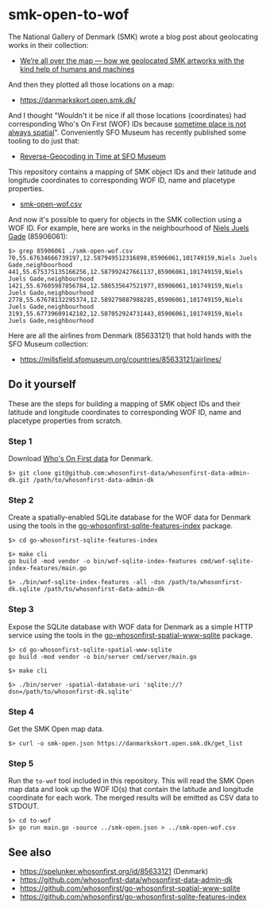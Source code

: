 # smk-open-to-wof

The National Gallery of Denmark (SMK) wrote a blog post about geolocating works in their collection:

* [We’re all over the map — how we geolocated SMK artworks with the kind help of humans and machines](https://medium.com/smk-open/were-all-over-the-map-how-we-geolocated-smk-artworks-with-the-kind-help-of-humans-and-machines-91f652295563)

And then they plotted all those locations on a map:

* https://danmarkskort.open.smk.dk/

And I thought "Wouldn't it be nice if all those locations (coordinates) had corresponding Who's On First (WOF) IDs because [sometime place is not always spatial](https://whosonfirst.org/what)". Conveniently SFO Museum has recently published some tooling to do just that:

* [Reverse-Geocoding in Time at SFO Museum](https://millsfield.sfomuseum.org/blog/2021/03/26/spatial/)

This repository contains a mapping of SMK object IDs and their latitude and longitude coordinates to corresponding WOF ID, name and placetype properties.

* [smk-open-wof.csv](smk-open-wof.csv)

And now it's possible to query for objects in the SMK collection using a WOF ID. For example, here are works in the neighbourhood of [Niels Juels Gade](https://spelunker.whosonfirst.org/id/85906061) (85906061):

```
$> grep 85906061 ./smk-open-wof.csv 
70,55.67634666739197,12.587949512316898,85906061,101749159,Niels Juels Gade,neighbourhood
441,55.675375135166256,12.587992427661137,85906061,101749159,Niels Juels Gade,neighbourhood
1421,55.67605987856784,12.586535647521977,85906061,101749159,Niels Juels Gade,neighbourhood
2778,55.67678132295374,12.589279887988285,85906061,101749159,Niels Juels Gade,neighbourhood
3193,55.67739609142182,12.587052924731443,85906061,101749159,Niels Juels Gade,neighbourhood
```

Here are all the airlines from Denmark (85633121) that hold hands with the SFO Museum collection:

* https://millsfield.sfomuseum.org/countries/85633121/airlines/

## Do it yourself

These are the steps for building a mapping of SMK object IDs and their latitude and longitude coordinates to corresponding WOF ID, name and placetype properties from scratch.

### Step 1

Download [Who's On First data](https://github.com/whosonfirst-data/whosonfirst-data-admin-dk) for Denmark.

```
$> git clone git@github.com:whosonfirst-data/whosonfirst-data-admin-dk.git /path/to/whosonfirst-data-admin-dk
```

### Step 2

Create a spatially-enabled SQLite database for the WOF data for Denmark using the tools in the [go-whosonfirst-sqlite-features-index](https://github.com/whosonfirst/go-whosonfirst-sqlite-features-index) package.

```
$> cd go-whosonfirst-sqlite-features-index

$> make cli
go build -mod vendor -o bin/wof-sqlite-index-features cmd/wof-sqlite-index-features/main.go

$> ./bin/wof-sqlite-index-features -all -dsn /path/to/whosonfirst-dk.sqlite /path/to/whosonfirst-data-admin-dk
```

### Step 3

Expose the SQLite database with WOF data for Denmark as a simple HTTP service using the tools in the [go-whosonfirst-spatial-www-sqlite](https://github.com/whosonfirst/go-whosonfirst-spatial-www-sqlite) package.

```
$> cd go-whosonfirst-sqlite-spatial-www-sqlite
go build -mod vendor -o bin/server cmd/server/main.go

$> make cli

$> ./bin/server -spatial-database-uri 'sqlite://?dsn=/path/to/whosonfirst-dk.sqlite'
```

### Step 4

Get the SMK Open map data.

```
$> curl -o smk-open.json https://danmarkskort.open.smk.dk/get_list
```

### Step 5

Run the `to-wof` tool included in this repository. This will read the SMK Open map data and look up the WOF ID(s) that contain the latitude and longitude coordinate for each work. The merged results will be emitted as CSV data to STDOUT.

```
$> cd to-wof
$> go run main.go -source ../smk-open.json > ../smk-open-wof.csv
```

## See also

* https://spelunker.whosonfirst.org/id/85633121 (Denmark)
* https://github.com/whosonfirst-data/whosonfirst-data-admin-dk
* https://github.com/whosonfirst/go-whosonfirst-spatial-www-sqlite
* https://github.com/whosonfirst/go-whosonfirst-sqlite-features-index